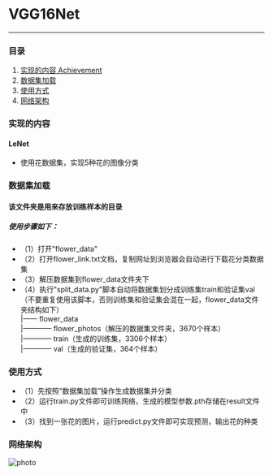 # VGG16Net

---

### 目录
1. [实现的内容 Achievement](#实现的内容)
2. [数据集加载](#注意事项)
3. [使用方式](#使用方式)
4. [网络架构](#网络架构)
### 实现的内容
#### LeNet
- 使用花数据集，实现5种花的图像分类

### 数据集加载
#### 该文件夹是用来存放训练样本的目录
##### 使用步骤如下：
* （1）打开"flower_data"
* （2）打开flower_link.txt文档，复制网址到浏览器会自动进行下载花分类数据集
* （3）解压数据集到flower_data文件夹下
* （4）执行"split_data.py"脚本自动将数据集划分成训练集train和验证集val    
  （不要重复使用该脚本，否则训练集和验证集会混在一起，flower_data文件夹结构如下）   
  |—— flower_data   
  |———— flower_photos（解压的数据集文件夹，3670个样本）  
  |———— train（生成的训练集，3306个样本）  
  |———— val（生成的验证集，364个样本）
### 使用方式
* （1）先按照“数据集加载”操作生成数据集并分类
* （2）运行train.py文件即可训练网络，生成的模型参数.pth存储在result文件中
* （3）找到一张花的图片，运行predict.py文件即可实现预测，输出花的种类
### 网络架构

![photo](https://github.com/orange-eng/orange/raw/main/VGG16Net/VGG16_Structure.jpg)

